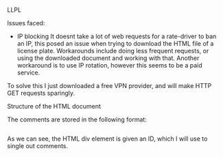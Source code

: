 LLPL




Issues faced:

- IP blocking
It doesnt take a lot of web requests for a rate-driver to ban an IP, this posed an issue when trying to download the HTML file of a license plate.
Workarounds include doing less frequent requests, or using the downloaded document and working with that.
Another workaround is to use IP rotation, however this seems to be a paid service.

To solve this I just downloaded a free VPN provider, and will make HTTP GET requests sparingly.



Structure of the HTML document

The comments are stored in the following format:

<IMAGE HERE>



As we can see, the HTML div element is given an ID, which I will use to single out comments.

